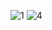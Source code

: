 ![1](https://github.com/Oliwia000/baza/assets/152185830/d29b3070-bd7e-4b34-b4cf-0b83cd4b5f85)
![4](https://github.com/Oliwia000/baza/assets/152185830/ac39b941-1788-4b8b-8873-e45a1eb497da)
